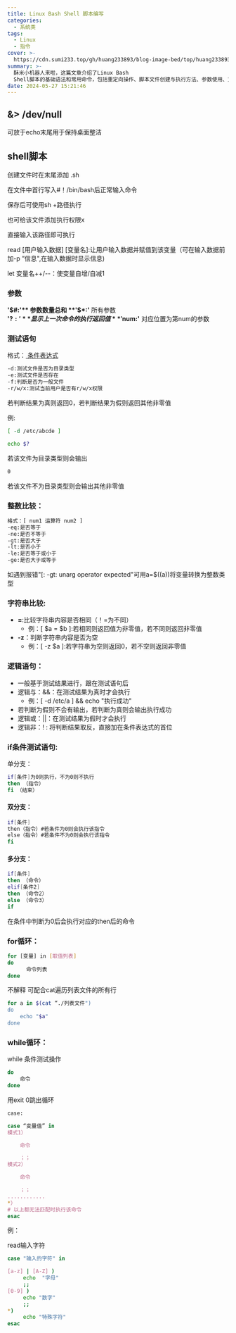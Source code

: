 ```yaml
---
title: Linux Bash Shell 脚本编写
categories:
  - 系统类
tags:
  - Linux
  - 指令
cover: >-
  https://cdn.sumi233.top/gh/huang233893/blog-image-bed/top/huang233893/imgs/blog/OIP-C2162cc7fc5c709d0.jpg
summary: >-
  酥米小机器人来啦，这篇文章介绍了Linux Bash
  Shell脚本的基础语法和常用命令，包括重定向操作、脚本文件创建与执行方法、参数使用、文件类型测试、整数与字符串比较、逻辑运算符、条件分支语句及循环结构，涵盖输入输出处理、变量操作、判断语句等核心内容，帮助用户掌握基础脚本编写技巧。
date: 2024-05-27 15:21:46
---
```


## &> /dev/null
可放于echo末尾用于保持桌面整洁


## shell脚本
创建文件时在末尾添加 .sh

在文件中首行写入#！/bin/bash后正常输入命令

保存后可使用sh +路径执行

也可给该文件添加执行权限x

直接输入该路径即可执行



read [用户输入数据] [变量名]:让用户输入数据并赋值到该变量（可在输入数据前加-p ”信息",在输入数据时显示信息)

let 变量名++/--：使变量自增/自减1



### 参数
**'$#:'** 参数数量总和   
**'$*:'** 所有参数  
**'$?:'** 显示上一次命令的执行返回值    
**'$num:'** 对应位置为第num的参数



### 测试语句
格式：[ 条件表达式  ](注意两边各有一个空格)
```bash
-d:测试文件是否为目录类型
-e:测试文件是否存在
-f:判断是否为一般文件
-r/w/x:测试当前用户是否有r/w/x权限
```
若判断结果为真则返回0，若判断结果为假则返回其他非零值



例:
```bash
[ -d /etc/abcde ] 

echo $?
```
若该文件为目录类型则会输出
```bash
0
```
若该文件不为目录类型则会输出其他非零值



### 整数比较：
```bash
格式：[ num1 运算符 num2 ]
-eq:是否等于
-ne:是否不等于
-gt:是否大于
-lt:是否小于
-le:是否等于或小于
-ge:是否大于或等于
```

如遇到报错"[: -gt: unarg operator expected"可用a=$((a))将变量转换为整数类型



### 字符串比较:
+ **=**:比较字符串内容是否相同（！=为不同）
   + 例：[ $a =  $b ]:若相同则返回值为非零值，若不同则返回非零值
+ **-z**：判断字符串内容是否为空
  + 例：[ -z $a  ]:若字符串为空则返回0，若不空则返回非零值 



### 逻辑语句：
+ 一般基于测试结果进行，跟在测试语句后
+ 逻辑与：&&：在测试结果为真时才会执行
  + 例：[ -d /etc/a ] && echo "执行成功"
+ 若判断为假则不会有输出，若判断为真则会输出执行成功
+ 逻辑或：||：在测试结果为假时才会执行
+ 逻辑非：! : 将判断结果取反，直接加在条件表达式的首位



### if条件测试语句:
单分支：
```bash
if[条件]为0则执行，不为0则不执行
then （指令）
fi （结束）
```


#### 双分支：
```bash
if[条件]
then（指令）#若条件为0则会执行该指令
else（指令）#若条件不为0则会执行该指令
fi
```


#### 多分支：
```bash
if[条件]
then （命令）
elif[条件2]
then （命令2）
else （命令3）
if
```
在条件中判断为0后会执行对应的then后的命令





### for循环：
```bash
for [变量] in [取值列表]
do
      命令列表
done
```
不解释
可配合cat遍历列表文件的所有行

```bash
for a in $(cat “./列表文件")
do 
    echo "$a"
done
```



### while循环：
while 条件测试操作
```bash
do 
    命令
done
```

用exit 0跳出循环


```bash
case:

case “变量值” in
模式1）

    命令

    ；；
模式2）

    命令

    ；；
............
*）
# 以上都无法匹配时执行该命令
esac
```


例：

read输入字符

```bash
case "输入的字符" in

[a-z] | [A-Z] )
     echo  "字母"
     ;;
[0-9] )
     echo "数字"
     ;;
*)
     echo "特殊字符"
esac
```